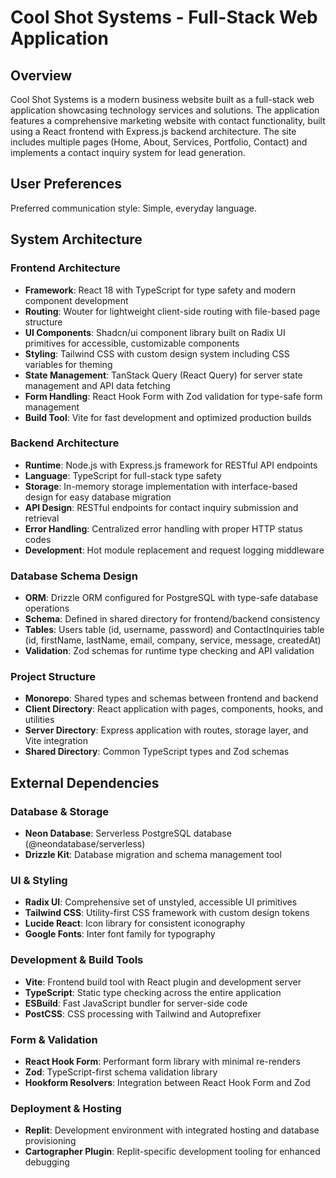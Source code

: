 # Cool Shot Systems - Full-Stack Web Application

## Overview

Cool Shot Systems is a modern business website built as a full-stack web application showcasing technology services and solutions. The application features a comprehensive marketing website with contact functionality, built using a React frontend with Express.js backend architecture. The site includes multiple pages (Home, About, Services, Portfolio, Contact) and implements a contact inquiry system for lead generation.

## User Preferences

Preferred communication style: Simple, everyday language.

## System Architecture

### Frontend Architecture
- **Framework**: React 18 with TypeScript for type safety and modern component development
- **Routing**: Wouter for lightweight client-side routing with file-based page structure
- **UI Components**: Shadcn/ui component library built on Radix UI primitives for accessible, customizable components
- **Styling**: Tailwind CSS with custom design system including CSS variables for theming
- **State Management**: TanStack Query (React Query) for server state management and API data fetching
- **Form Handling**: React Hook Form with Zod validation for type-safe form management
- **Build Tool**: Vite for fast development and optimized production builds

### Backend Architecture  
- **Runtime**: Node.js with Express.js framework for RESTful API endpoints
- **Language**: TypeScript for full-stack type safety
- **Storage**: In-memory storage implementation with interface-based design for easy database migration
- **API Design**: RESTful endpoints for contact inquiry submission and retrieval
- **Error Handling**: Centralized error handling with proper HTTP status codes
- **Development**: Hot module replacement and request logging middleware

### Database Schema Design
- **ORM**: Drizzle ORM configured for PostgreSQL with type-safe database operations
- **Schema**: Defined in shared directory for frontend/backend consistency
- **Tables**: Users table (id, username, password) and ContactInquiries table (id, firstName, lastName, email, company, service, message, createdAt)
- **Validation**: Zod schemas for runtime type checking and API validation

### Project Structure
- **Monorepo**: Shared types and schemas between frontend and backend
- **Client Directory**: React application with pages, components, hooks, and utilities
- **Server Directory**: Express application with routes, storage layer, and Vite integration
- **Shared Directory**: Common TypeScript types and Zod schemas

## External Dependencies

### Database & Storage
- **Neon Database**: Serverless PostgreSQL database (@neondatabase/serverless)
- **Drizzle Kit**: Database migration and schema management tool

### UI & Styling
- **Radix UI**: Comprehensive set of unstyled, accessible UI primitives
- **Tailwind CSS**: Utility-first CSS framework with custom design tokens
- **Lucide React**: Icon library for consistent iconography
- **Google Fonts**: Inter font family for typography

### Development & Build Tools
- **Vite**: Frontend build tool with React plugin and development server
- **TypeScript**: Static type checking across the entire application
- **ESBuild**: Fast JavaScript bundler for server-side code
- **PostCSS**: CSS processing with Tailwind and Autoprefixer

### Form & Validation
- **React Hook Form**: Performant form library with minimal re-renders
- **Zod**: TypeScript-first schema validation library
- **Hookform Resolvers**: Integration between React Hook Form and Zod

### Deployment & Hosting
- **Replit**: Development environment with integrated hosting and database provisioning
- **Cartographer Plugin**: Replit-specific development tooling for enhanced debugging
